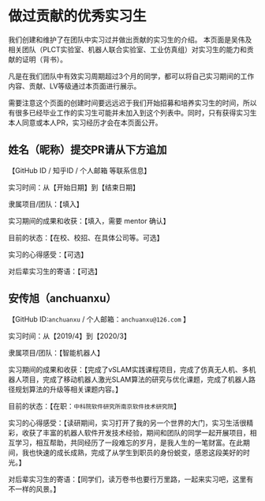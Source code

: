 # 做过贡献的优秀实习生

我们创建和维护了在团队中实习过并做出贡献的实习生的介绍。
本页面是吴伟及相关团队（PLCT实验室、机器人联合实验室、工业仿真组）对实习生的能力和贡献的证明（背书）。

凡是在我们团队中有效实习周期超过3个月的同学，都可以将自己实习期间的工作内容、贡献、LV等级通过本页面进行展示。

需要注意这个页面的创建时间要远远迟于我们开始招募和培养实习生的时间，所以有很多已经毕业工作的实习生可能并未加入到这个列表中。同时，只有获得实习生本人同意或本人PR，实习经历才会在本页面公开。

## 姓名（昵称）提交PR请从下方追加

【GitHub ID / 知乎ID / 个人邮箱 等联系信息】

实习时间：从【开始日期】到【结束日期】

隶属项目/团队：【填入】

实习期间的成果和收获：【填入，需要 mentor 确认】

目前的状态：【在校、校招、在具体公司等。可选】

实习的心得感受：【可选】

对后辈实习生的寄语：【可选】

## 安传旭（anchuanxu）

【GitHub ID:`anchuanxu` / 个人邮箱：`anchuanxu@126.com` 】

实习时间：从【2019/4】到【2020/3】

隶属项目/团队：【智能机器人】

实习期间的成果和收获：【完成了vSLAM实践课程项目，完成了仿真无人机、多机器人项目，完成了移动机器人激光SLAM算法的研究与优化课题，完成了机器人路径规划算法的升级等相关课题内容。】

目前的状态：【在职：`中科院软件研究所南京软件技术研究院`】

实习的心得感受：【读研期间，实习打开了我的另一个世界的大门，实习生活很精彩，收获了丰富的机器人软件开发技术经验，期间和团队的同学一起开展项目，相互学习，相互帮助，共同经历了一段难忘的岁月，是我人生的一笔财富。在此期间，我也快速的成长成熟，完成了从学生到职员的身份蜕变，感恩这段美好的时光。】

对后辈实习生的寄语：【同学们，读万卷书也要行万里路，一起来实习吧，这里有不一样的风景。】